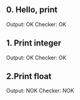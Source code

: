 ## 0. Hello, print

Output: OK
Checker: OK

## 1. Print integer

Output: OK
Checker: OK

## 2.Print float

Output: NOK
Checker: NOK
